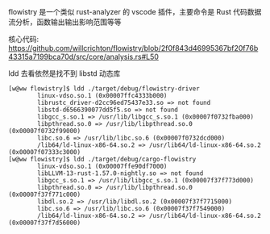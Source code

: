 flowistry 是一个类似 rust-analyzer 的 vscode 插件，主要命令是 Rust 代码数据流分析，函数输出输出影响范围等等

核心代码: <https://github.com/willcrichton/flowistry/blob/2f0f843d46995367bf20f76b43315a7199bca70d/src/core/analysis.rs#L50>

ldd 去看依然是找不到 libstd 动态库

```
[w@ww flowistry]$ ldd ./target/debug/flowistry-driver
        linux-vdso.so.1 (0x00007ffc4333b000)
        librustc_driver-d2cc96ed75437e33.so => not found
        libstd-d6566390077dd5f5.so => not found
        libgcc_s.so.1 => /usr/lib/libgcc_s.so.1 (0x00007f0732fba000)
        libpthread.so.0 => /usr/lib/libpthread.so.0 (0x00007f0732f99000)
        libc.so.6 => /usr/lib/libc.so.6 (0x00007f0732dcd000)
        /lib64/ld-linux-x86-64.so.2 => /usr/lib64/ld-linux-x86-64.so.2 (0x00007f07333c3000)
[w@ww flowistry]$ ldd ./target/debug/cargo-flowistry
        linux-vdso.so.1 (0x00007ffe90df7000)
        libLLVM-13-rust-1.57.0-nightly.so => not found
        libgcc_s.so.1 => /usr/lib/libgcc_s.so.1 (0x00007f37f773d000)
        libpthread.so.0 => /usr/lib/libpthread.so.0 (0x00007f37f771c000)
        libdl.so.2 => /usr/lib/libdl.so.2 (0x00007f37f7715000)
        libc.so.6 => /usr/lib/libc.so.6 (0x00007f37f7549000)
        /lib64/ld-linux-x86-64.so.2 => /usr/lib64/ld-linux-x86-64.so.2 (0x00007f37f7d56000)
```
